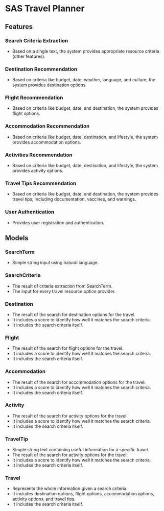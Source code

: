 # SAS Travel Planner

## Features

### Search Criteria Extraction
- Based on a single text, the system provides appropriate resource criteria (other features).

### Destination Recommendation
- Based on criteria like budget, date, weather, language, and culture, the system provides destination options.

### Flight Recommendation
- Based on criteria like budget, date, and destination, the system provides flight options.

### Accommodation Recommendation
- Based on criteria like budget, date, destination, and lifestyle, the system provides accommodation options.

### Activities Recommendation
- Based on criteria like budget, date, destination, and lifestyle, the system provides activity options.

### Travel Tips Recommendation
- Based on criteria like budget, date, and destination, the system provides travel tips, including documentation, vaccines, and warnings.

### User Authentication
- Provides user registration and authentication.

## Models

### SearchTerm
- Simple string input using natural language.

### SearchCriteria
- The result of criteria extraction from SearchTerm.
- The input for every travel resource option provider.

### Destination
- The result of the search for destination options for the travel.
- It includes a score to identify how well it matches the search criteria.
- It includes the search criteria itself.

### Flight
- The result of the search for flight options for the travel.
- It includes a score to identify how well it matches the search criteria.
- It includes the search criteria itself.

### Accommodation
- The result of the search for accommodation options for the travel.
- It includes a score to identify how well it matches the search criteria.
- It includes the search criteria itself.

### Activity
- The result of the search for activity options for the travel.
- It includes a score to identify how well it matches the search criteria.
- It includes the search criteria itself.

### TravelTip
- Simple string text containing useful information for a specific travel.
- The result of the search for activity options for the travel.
- It includes a score to identify how well it matches the search criteria.
- It includes the search criteria itself.

### Travel
- Represents the whole information given a search criteria.
- It includes destination options, flight options, accommodation options, activity options, and travel tips.
- It includes the search criteria itself.
